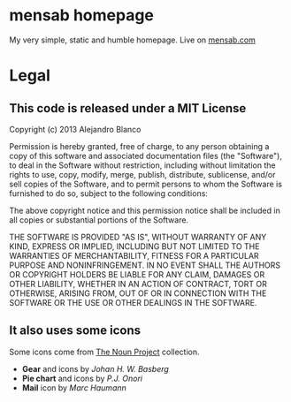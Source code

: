 mensab homepage
===============

My very simple, static and humble homepage. Live on
[mensab.com](http://mensab.com)

Legal
=====

This code is released under a MIT License
-----------------------------------------

Copyright (c) 2013 Alejandro Blanco

Permission is hereby granted, free of charge, to any person obtaining a copy of
this software and associated documentation files (the "Software"), to deal in
the Software without restriction, including without limitation the rights to
use, copy, modify, merge, publish, distribute, sublicense, and/or sell copies of
the Software, and to permit persons to whom the Software is furnished to do so,
subject to the following conditions:

The above copyright notice and this permission notice shall be included in all
copies or substantial portions of the Software.

THE SOFTWARE IS PROVIDED "AS IS", WITHOUT WARRANTY OF ANY KIND, EXPRESS OR
IMPLIED, INCLUDING BUT NOT LIMITED TO THE WARRANTIES OF MERCHANTABILITY, FITNESS
FOR A PARTICULAR PURPOSE AND NONINFRINGEMENT. IN NO EVENT SHALL THE AUTHORS OR
COPYRIGHT HOLDERS BE LIABLE FOR ANY CLAIM, DAMAGES OR OTHER LIABILITY, WHETHER
IN AN ACTION OF CONTRACT, TORT OR OTHERWISE, ARISING FROM, OUT OF OR IN
CONNECTION WITH THE SOFTWARE OR THE USE OR OTHER DEALINGS IN THE SOFTWARE.

It also uses some icons
-----------------------

Some icons come from [The Noun Project](http://thenounproject.com) collection.

- **Gear** and icons by *Johan H. W. Basberg*
- **Pie chart** and icons by *P.J. Onori*
- **Mail** icon by *Marc Haumann*
